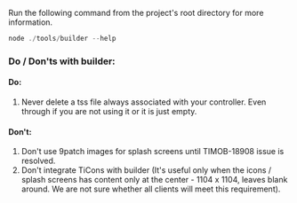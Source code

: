 Run the following command from the project's root directory for more information.

```javascript
node ./tools/builder --help
```

### Do / Don'ts with builder:

#### Do:
1. Never delete a tss file always associated with your controller. Even through
if you are not using it or it is just empty. 

#### Don't:
1. Don't use 9patch images for splash screens until TIMOB-18908 issue is resolved.
2. Don't integrate TiCons with builder (It's useful only when the icons / splash screens has content only at the center - 1104 x 1104, leaves blank around. We are not sure whether all clients will meet this requirement).